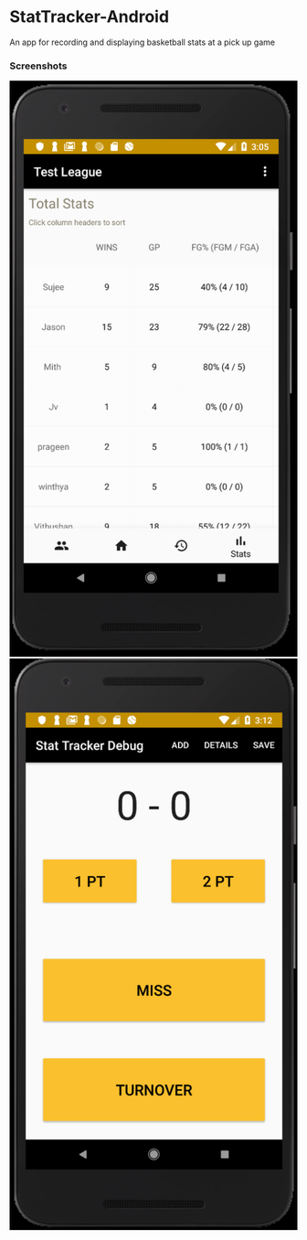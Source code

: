 # StatTracker-Android

An app for recording and displaying basketball stats at a pick up game

### Screenshots
![Screenshot](https://github.com/CardillSportsCom/CardillSports-Android/raw/master/screen1.png)
![Screenshot](https://github.com/CardillSportsCom/CardillSports-Android/raw/master/screen2.png)
